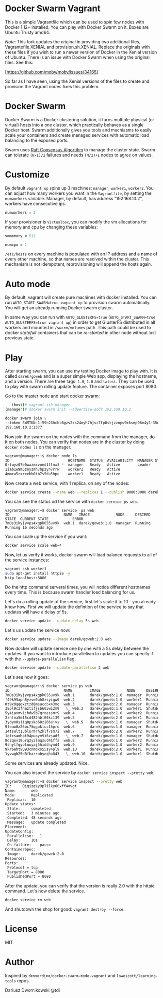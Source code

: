 # Docker Swarm Vagrant

This is a simple Vagrantfile which can be used to spin few nodes with Docker 1.12+ installed. You
can play with Docker Swarm on it. Boxes are Ubuntu Trusty amd64. 

*Note*: This fork updates the original in providing two additional files, Vagrantefile.XENIAL and provision.sh.XENIAL. Replace the originals with these files if you wish to run a newer version of Docker in the Xenial version of Ubuntu. There is an issue with Docker Swarm when using the original files. See this:

[https://github.com/moby/moby/issues/34165]

So far as I have seen, using the Xenial versions of the files to create and provision the Vagrant nodes fixes this problem.

# Docker Swarm

Docker Swarm is a Docker clustering solution, it turns multiple physical (or virtual) hosts into a one cluster, which practically behaves as a single Docker host. Swarm additionally gives you tools and mechiasms to easily scale your containers and create managed services with automatic load balancing to the exposed ports. 

Swarm uses [Raft Consensus Algortihm](http://thesecretlivesofdata.com/raft/) to manage the cluster state. Swarm can tolerate `(N-1)/2` failures and needs `(N/2)+1` nodes to agree on values. 

# Customize

By default `vagrant up` spins up 3 machines: `manager`, `worker1`, `worker2`. You can adjust how many
workers you want in the `Vagrantfile`, by setting the `numworkers` variable. Manager, by default, has address "192.168.10.2", workers have consecutive ips. 

```ruby
numworkers = 2
```

If your provisioner is `Virtualbox`, you can modify the vm allocations for memory and cpu by changing these variables:

```ruby
vmmemory = 512
```

```ruby
numcpu = 1
```


`/etc/hosts` on every machine is populated with an IP address and a name of every other machine, so that names are resolved within the cluster. This mechanism is not idempotent, reprovisioning will append the hosts again. 

# Auto mode

By default, vagrant will create pure machines with docker installed. You can run 
`AUTO_START_SWARM=true vagrant up` to provision swarm automatically. You will get an already running Docker swarm cluster.

In same way you can run with `AUTO_GLUSTERFS=true` (`AUTO_START_SWARM=true AUTO_GLUSTERFS=true vagrant up`) in order to get GlusterFS distributed in all workers and mounted in `/swarm/volumes` path. This path could be used to docker _statefull_ containers that can be _re-started_ in other node without lost previous state.

# Play

After starting swarm, you can use my testing Docker image to play with. It is called `darek/goweb` and is a super simple Web app, displaying the hostname, and a version. There are three tags: `1.0`, `2.0` and `latest`. They can be used to play with swarm rolling update feature. The container exposes port 8080. 

Go to the master node and start docker swarm:

```bash
   (host)# vagrant ssh manager
(manager)# docker swarm init --advertise-addr 192.168.10.2

docker swarm join \
--token SWMTKN-1-59h28hcbb8gzs2xs24oyh7hjvc7fp8skjzvnpw9cksmp96m4y2-35er9ai3u1f1ae5esb7x8l1hx \
192.168.10.2:2377
```

Now join the swarm on the nodes with the command from the manager, do it on both nodes. You can verify that nodes are in the cluster by doing `docker nodes ls` on the manager.

```bash
vagrant@manager:~$ docker node ls
ID                           HOSTNAME  STATUS  AVAILABILITY  MANAGER STATUS
0rtuyz07e0wazmxvoed1llmx3 *  manager   Ready   Active        Leader
1iab1w9m5znyzmh7hpzyn7rrw    worker2   Ready   Active
4mmca5rxrxxhb0tb7s5du5hpe    worker1   Ready   Active
```

Now create a web service, with 1 replica, on any of the nodes:

```bash
docker service create --name web --replicas 1 --publish 8080:8080 darek/goweb:1.0
```
You can see the status od the service with `docker service ps web`. 
```
vagrant@manager:~$ docker service  ps web
ID                         NAME   IMAGE            NODE     DESIRED STATE  CURRENT STATE           ERROR
7m0s3ikyjyvps4xgpk655uv9k  web.1  darek/goweb:1.0  manager  Running        Running 16 seconds ago
```

You can scale up the service if you want:

```bash 
docker service scale web=4
```

Now, let us verify it works, docker swarm will load balance requests to all of the service instances:

```bash
vagrant ssh worker1
sudo apt-get install httpie -y
http localhost:8080
```
Do the http command serveral times, you will notice different hostnames every time. This is because swarm handler load balancing for us. 

Let's do a rolling update of the service, first let's scale it to 10 - you already know how. 
First we will update the defintion of the service to say that updates will have a delay of 5s.  

```bash
docker service update --update-delay 5s web
```
Let's us update the service now:

```bash
docker service update --image darek/goweb:2.0 web
```
Now docker will update service one by one with a 5s delay between the updates. If you want to introduce parallelism to updates you can specify if with the `--update-parallelism` flag. 

```bash 
docker service update --update-parallelism 2 web
```

Let's see how it goes:

```bash
vagrant@manager:~$ docker service ps web
ID                         NAME        IMAGE            NODE     DESIRED STATE  CURRENT STATE                    ERROR
7m0s3ikyjyvps4xgpk655uv9k  web.1       darek/goweb:1.0  manager  Running        Running 8 minutes ago
f49k99apn8yzve0uh8zsyigw6  web.2       darek/goweb:1.0  worker1  Running        Running 7 minutes ago
8t9x9qqqxztzd8msuccbx43mg  web.3       darek/goweb:2.0  manager  Running        Running 11 seconds ago
38pl9czfhaztifjsb605wi2m9   \_ web.3   darek/goweb:1.0  worker1  Shutdown       Shutdown 16 seconds ago
5y4iaxmv1jhdw5b7qroessmr9  web.4       darek/goweb:1.0  worker2  Running        Running 7 minutes ago
2zhfna5m15cd482hbt06kc139  web.5       darek/goweb:2.0  worker1  Running        Preparing 1 seconds ago
3ydym0s1iq0psko60zi66ojvs   \_ web.5   darek/goweb:1.0  manager  Shutdown       Shutdown less than a second ago
9feao0z26oc75qgoktuc16pro  web.6       darek/goweb:1.0  manager  Running        Running about a minute ago
14tsult13blurmrh2klf7sm7i  web.7       darek/goweb:2.0  worker2  Running        Running 43 seconds ago
1qtcsaohat94puoym9i6zsadf   \_ web.7   darek/goweb:1.0  manager  Shutdown       Shutdown 48 seconds ago
8d2qnv19urq2yzlmqzud41ffa  web.8       darek/goweb:1.0  worker2  Running        Running about a minute ago
9shytfqyotuuyaj5hiddnymd4  web.9       darek/goweb:1.0  worker2  Running        Running about a minute ago
9kr6ehtv093cnmdxo55sy4pl9  web.10      darek/goweb:2.0  worker1  Running        Running 27 seconds ago
1yvwgb25d8fbarrabyeqha843   \_ web.10  darek/goweb:1.0  worker1  Shutdown       Shutdown 31 seconds ago
```

Some services are already updated. Nice.

You can also inspect the service by `docker service inspect --pretty web`. 

```bash
vagrant@manager:~$ docker service inspect --pretty web
ID:		0iqjzgky9p7ilky60xff4ovgt
Name:		web
Mode:		Replicated
 Replicas:	10
Update status:
 State:		completed
 Started:	3 minutes ago
 Completed:	48 seconds ago
 Message:	update completed
Placement:
UpdateConfig:
 Parallelism:	1
 Delay:		10s
 On failure:	pause
ContainerSpec:
 Image:		darek/goweb:2.0
Resources:
Ports:
 Protocol = tcp
 TargetPort = 8080
 PublishedPort = 8080
```

After the update, you can verify that the version is really 2.0 with the httpie command. 
Let's now delete the service. 

```bash
docker service rm web
```

And shutdown the shop for good: `vagrant destroy --force`. 

# License 

MIT

# Author 
Inspired by `denverdino/docker-swarm-mode-vagrant` and `lowescott/learning-tools` repos. 

Dariusz Dwornikowski @tdi
